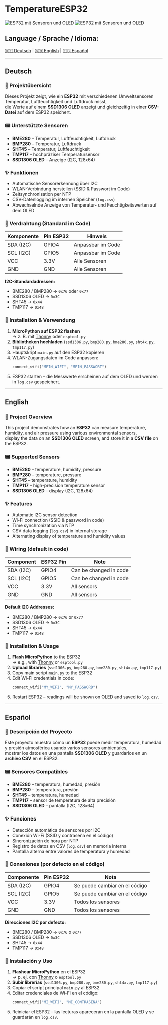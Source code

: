 # TemperatureESP32

![ESP32 mit Sensoren und OLED](img/IMG_20250811_140253_HDR.jpg)
![ESP32 mit Sensoren und OLED](img/IMG_20250811_142922_HDR.jpg)

## Language / Sprache / Idioma:
[🇩🇪 Deutsch](#deutsch) | [🇬🇧 English](#english) | [🇪🇸 Español](#espa%C3%B1ol)

---
## Deutsch

### 📌 Projektübersicht
Dieses Projekt zeigt, wie ein **ESP32** mit verschiedenen Umweltsensoren Temperatur, Luftfeuchtigkeit und Luftdruck misst,  
die Werte auf einem **SSD1306 OLED** anzeigt und gleichzeitig in einer **CSV-Datei** auf dem ESP32 speichert.  

### 📟 Unterstützte Sensoren
- **BME280** – Temperatur, Luftfeuchtigkeit, Luftdruck  
- **BMP280** – Temperatur, Luftdruck  
- **SHT45** – Temperatur, Luftfeuchtigkeit  
- **TMP117** – hochpräziser Temperatursensor  
- **SSD1306 OLED** – Anzeige (I2C, 128x64)  

### ✨ Funktionen
- Automatische Sensorerkennung über I2C
- WLAN-Verbindung herstellen (SSID & Passwort im Code)
- Zeitsynchronisation per NTP
- CSV-Datenlogging im internen Speicher (`log.csv`)
- Abwechselnde Anzeige von Temperatur- und Feuchtigkeitswerten auf dem OLED

### 🔌 Verdrahtung (Standard im Code)
| Komponente  | Pin ESP32 | Hinweis |
|-------------|-----------|---------|
| SDA (I2C)   | GPIO4     | Anpassbar im Code |
| SCL (I2C)   | GPIO5     | Anpassbar im Code |
| VCC         | 3.3V      | Alle Sensoren |
| GND         | GND       | Alle Sensoren |

**I2C-Standardadressen:**
- BME280 / BMP280 → `0x76` oder `0x77`
- SSD1306 OLED → `0x3C`
- SHT45 → `0x44`
- TMP117 → `0x48`

### 🚀 Installation & Verwendung
1. **MicroPython auf ESP32 flashen**  
   → z. B. mit [Thonny](https://thonny.org) oder `esptool.py`
2. **Bibliotheken hochladen** (`ssd1306.py`, `bmp280.py`, `bme280.py`, `sht4x.py`, `tmp117.py`)
3. Hauptskript `main.py` auf den ESP32 kopieren
4. WLAN-Zugangsdaten im Code anpassen:
   ```python
   connect_wifi("MEIN_WIFI", "MEIN_PASSWORT")
   ```
5. ESP32 starten – die Messwerte erscheinen auf dem OLED und werden in `log.csv` gespeichert.

---

## English

### 📌 Project Overview
This project demonstrates how an **ESP32** can measure temperature, humidity, and air pressure using various environmental sensors,  
display the data on an **SSD1306 OLED** screen, and store it in a **CSV file** on the ESP32.  

### 📟 Supported Sensors
- **BME280** – temperature, humidity, pressure  
- **BMP280** – temperature, pressure  
- **SHT45** – temperature, humidity  
- **TMP117** – high-precision temperature sensor  
- **SSD1306 OLED** – display (I2C, 128x64)  

### ✨ Features
- Automatic I2C sensor detection
- Wi-Fi connection (SSID & password in code)
- Time synchronization via NTP
- CSV data logging (`log.csv`) in internal storage
- Alternating display of temperature and humidity values

### 🔌 Wiring (default in code)
| Component   | ESP32 Pin | Note |
|-------------|-----------|------|
| SDA (I2C)   | GPIO4     | Can be changed in code |
| SCL (I2C)   | GPIO5     | Can be changed in code |
| VCC         | 3.3V      | All sensors |
| GND         | GND       | All sensors |

**Default I2C Addresses:**
- BME280 / BMP280 → `0x76` or `0x77`
- SSD1306 OLED → `0x3C`
- SHT45 → `0x44`
- TMP117 → `0x48`

### 🚀 Installation & Usage
1. **Flash MicroPython** to the ESP32  
   → e.g., with [Thonny](https://thonny.org) or `esptool.py`
2. **Upload libraries** (`ssd1306.py`, `bmp280.py`, `bme280.py`, `sht4x.py`, `tmp117.py`)
3. Copy main script `main.py` to the ESP32
4. Edit Wi-Fi credentials in code:
   ```python
   connect_wifi("MY_WIFI", "MY_PASSWORD")
   ```
5. Restart ESP32 – readings will be shown on OLED and saved to `log.csv`.

---

## Español

### 📌 Descripción del Proyecto
Este proyecto muestra cómo un **ESP32** puede medir temperatura, humedad y presión atmosférica usando varios sensores ambientales,  
mostrar los datos en una pantalla **SSD1306 OLED** y guardarlos en un **archivo CSV** en el ESP32.  

### 📟 Sensores Compatibles
- **BME280** – temperatura, humedad, presión  
- **BMP280** – temperatura, presión  
- **SHT45** – temperatura, humedad  
- **TMP117** – sensor de temperatura de alta precisión  
- **SSD1306 OLED** – pantalla (I2C, 128x64)  

### ✨ Funciones
- Detección automática de sensores por I2C
- Conexión Wi-Fi (SSID y contraseña en el código)
- Sincronización de hora por NTP
- Registro de datos en CSV (`log.csv`) en memoria interna
- Pantalla alterna entre valores de temperatura y humedad

### 🔌 Conexiones (por defecto en el código)
| Componente  | Pin ESP32 | Nota |
|-------------|-----------|------|
| SDA (I2C)   | GPIO4     | Se puede cambiar en el código |
| SCL (I2C)   | GPIO5     | Se puede cambiar en el código |
| VCC         | 3.3V      | Todos los sensores |
| GND         | GND       | Todos los sensores |

**Direcciones I2C por defecto:**
- BME280 / BMP280 → `0x76` o `0x77`
- SSD1306 OLED → `0x3C`
- SHT45 → `0x44`
- TMP117 → `0x48`

### 🚀 Instalación y Uso
1. **Flashear MicroPython** en el ESP32  
   → p. ej. con [Thonny](https://thonny.org) o `esptool.py`
2. **Subir librerías** (`ssd1306.py`, `bmp280.py`, `bme280.py`, `sht4x.py`, `tmp117.py`)
3. Copiar el script principal `main.py` al ESP32
4. Editar credenciales de Wi-Fi en el código:
   ```python
   connect_wifi("MI_WIFI", "MI_CONTRASEÑA")
   ```
5. Reiniciar el ESP32 – las lecturas aparecerán en la pantalla OLED y se guardarán en `log.csv`.
